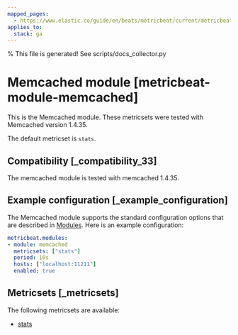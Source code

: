 ```yaml
---
mapped_pages:
  - https://www.elastic.co/guide/en/beats/metricbeat/current/metricbeat-module-memcached.html
applies_to:
  stack: ga
---
```


% This file is generated! See scripts/docs_collector.py

# Memcached module [metricbeat-module-memcached]

This is the Memcached module. These metricsets were tested with Memcached version 1.4.35.

The default metricset is `stats`.


## Compatibility [_compatibility_33]

The memcached module is tested with memcached 1.4.35.


## Example configuration [_example_configuration]

The Memcached module supports the standard configuration options that are described in [Modules](/reference/metricbeat/configuration-metricbeat.md). Here is an example configuration:

```yaml
metricbeat.modules:
- module: memcached
  metricsets: ["stats"]
  period: 10s
  hosts: ["localhost:11211"]
  enabled: true
```


## Metricsets [_metricsets]

The following metricsets are available:

* [stats](/reference/metricbeat/metricbeat-metricset-memcached-stats.md)
